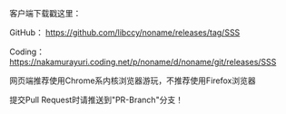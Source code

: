客户端下载戳这里：

GitHub： https://github.com/libccy/noname/releases/tag/SSS

Coding： https://nakamurayuri.coding.net/p/noname/d/noname/git/releases/SSS

网页端推荐使用Chrome系内核浏览器游玩，不推荐使用Firefox浏览器

提交Pull Request时请推送到"PR-Branch"分支！

